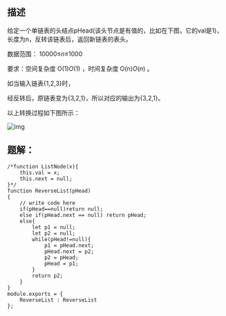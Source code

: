 ## 描述

给定一个单链表的头结点pHead(该头节点是有值的，比如在下图，它的val是1)，长度为n，反转该链表后，返回新链表的表头。

数据范围： 10000≤*n*≤1000

要求：空间复杂度 O(1)*O*(1) ，时间复杂度 O(n)*O*(*n*) 。

如当输入链表{1,2,3}时，

经反转后，原链表变为{3,2,1}，所以对应的输出为{3,2,1}。

以上转换过程如下图所示：

![img](https://uploadfiles.nowcoder.com/images/20211014/423483716_1634206291971/4A47A0DB6E60853DEDFCFDF08A5CA249)

## 题解：

```JS
/*function ListNode(x){
    this.val = x;
    this.next = null;
}*/
function ReverseList(pHead)
{
    // write code here
    if(pHead==null)return null;
    else if(pHead.next == null) return pHead;
    else{
        let p1 = null;
        let p2 = null;
        while(pHead!=null){
            p1 = pHead.next;
            pHead.next = p2;
            p2 = pHead;
            pHead = p1;
        }
        return p2;
    }
}
module.exports = {
    ReverseList : ReverseList
};
```


